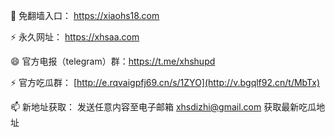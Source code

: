 👋 免翻墙入口： https://xiaohs18.com

⚡ 永久网址： https://xhsaa.com


😄 官方电报（telegram）群：https://t.me/xhshupd

⚡ 官方吃瓜群： [http://e.rqvaigpfj69.cn/s/1ZYO](http://v.bgqlf92.cn/t/MbTx)

📫 新地址获取： 发送任意内容至电子邮箱 xhsdizhi@gmail.com 获取最新吃瓜地址
